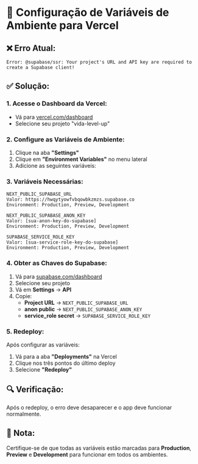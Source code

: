 # 🚀 Configuração de Variáveis de Ambiente para Vercel

## ❌ Erro Atual:

```
Error: @supabase/ssr: Your project's URL and API key are required to create a Supabase client!
```

## ✅ Solução:

### 1. **Acesse o Dashboard da Vercel:**

- Vá para [vercel.com/dashboard](https://vercel.com/dashboard)
- Selecione seu projeto "vida-level-up"

### 2. **Configure as Variáveis de Ambiente:**

1. Clique na aba **"Settings"**
2. Clique em **"Environment Variables"** no menu lateral
3. Adicione as seguintes variáveis:

### 3. **Variáveis Necessárias:**

```
NEXT_PUBLIC_SUPABASE_URL
Valor: https://hwqytyowfvbqowbkzmzs.supabase.co
Environment: Production, Preview, Development

NEXT_PUBLIC_SUPABASE_ANON_KEY
Valor: [sua-anon-key-do-supabase]
Environment: Production, Preview, Development

SUPABASE_SERVICE_ROLE_KEY
Valor: [sua-service-role-key-do-supabase]
Environment: Production, Preview, Development
```

### 4. **Obter as Chaves do Supabase:**

1. Vá para [supabase.com/dashboard](https://supabase.com/dashboard)
2. Selecione seu projeto
3. Vá em **Settings** → **API**
4. Copie:
   - **Project URL** → `NEXT_PUBLIC_SUPABASE_URL`
   - **anon public** → `NEXT_PUBLIC_SUPABASE_ANON_KEY`
   - **service_role secret** → `SUPABASE_SERVICE_ROLE_KEY`

### 5. **Redeploy:**

Após configurar as variáveis:

1. Vá para a aba **"Deployments"** na Vercel
2. Clique nos três pontos do último deploy
3. Selecione **"Redeploy"**

## 🔍 **Verificação:**

Após o redeploy, o erro deve desaparecer e o app deve funcionar normalmente.

## 📝 **Nota:**

Certifique-se de que todas as variáveis estão marcadas para **Production**, **Preview** e **Development** para funcionar em todos os ambientes.
